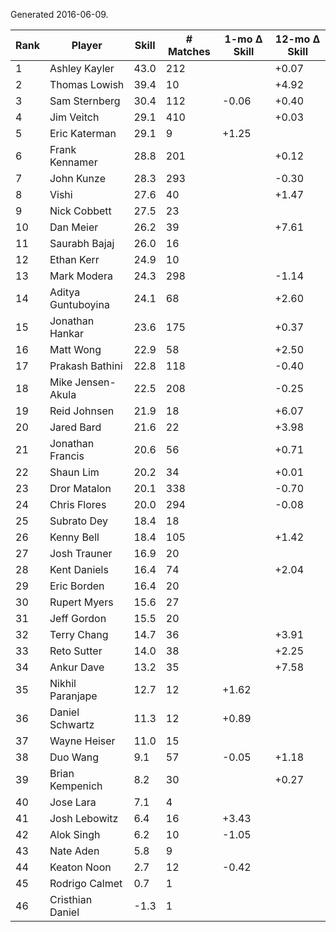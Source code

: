 Generated 2016-06-09.

| Rank | Player             | Skill | # Matches | 1-mo Δ Skill | 12-mo Δ Skill |
|------|--------------------|-------|-----------|--------------|---------------|
|    1 | Ashley Kayler      |  43.0 |       212 |              |         +0.07 |
|    2 | Thomas Lowish      |  39.4 |        10 |              |         +4.92 |
|    3 | Sam Sternberg      |  30.4 |       112 |        -0.06 |         +0.40 |
|    4 | Jim Veitch         |  29.1 |       410 |              |         +0.03 |
|    5 | Eric Katerman      |  29.1 |         9 |        +1.25 |               |
|    6 | Frank Kennamer     |  28.8 |       201 |              |         +0.12 |
|    7 | John Kunze         |  28.3 |       293 |              |         -0.30 |
|    8 | Vishi              |  27.6 |        40 |              |         +1.47 |
|    9 | Nick Cobbett       |  27.5 |        23 |              |               |
|   10 | Dan Meier          |  26.2 |        39 |              |         +7.61 |
|   11 | Saurabh Bajaj      |  26.0 |        16 |              |               |
|   12 | Ethan Kerr         |  24.9 |        10 |              |               |
|   13 | Mark Modera        |  24.3 |       298 |              |         -1.14 |
|   14 | Aditya Guntuboyina |  24.1 |        68 |              |         +2.60 |
|   15 | Jonathan Hankar    |  23.6 |       175 |              |         +0.37 |
|   16 | Matt Wong          |  22.9 |        58 |              |         +2.50 |
|   17 | Prakash Bathini    |  22.8 |       118 |              |         -0.40 |
|   18 | Mike Jensen-Akula  |  22.5 |       208 |              |         -0.25 |
|   19 | Reid Johnsen       |  21.9 |        18 |              |         +6.07 |
|   20 | Jared Bard         |  21.6 |        22 |              |         +3.98 |
|   21 | Jonathan Francis   |  20.6 |        56 |              |         +0.71 |
|   22 | Shaun Lim          |  20.2 |        34 |              |         +0.01 |
|   23 | Dror Matalon       |  20.1 |       338 |              |         -0.70 |
|   24 | Chris Flores       |  20.0 |       294 |              |         -0.08 |
|   25 | Subrato Dey        |  18.4 |        18 |              |               |
|   26 | Kenny Bell         |  18.4 |       105 |              |         +1.42 |
|   27 | Josh Trauner       |  16.9 |        20 |              |               |
|   28 | Kent Daniels       |  16.4 |        74 |              |         +2.04 |
|   29 | Eric Borden        |  16.4 |        20 |              |               |
|   30 | Rupert Myers       |  15.6 |        27 |              |               |
|   31 | Jeff Gordon        |  15.5 |        20 |              |               |
|   32 | Terry Chang        |  14.7 |        36 |              |         +3.91 |
|   33 | Reto Sutter        |  14.0 |        38 |              |         +2.25 |
|   34 | Ankur Dave         |  13.2 |        35 |              |         +7.58 |
|   35 | Nikhil Paranjape   |  12.7 |        12 |        +1.62 |               |
|   36 | Daniel Schwartz    |  11.3 |        12 |        +0.89 |               |
|   37 | Wayne Heiser       |  11.0 |        15 |              |               |
|   38 | Duo Wang           |   9.1 |        57 |        -0.05 |         +1.18 |
|   39 | Brian Kempenich    |   8.2 |        30 |              |         +0.27 |
|   40 | Jose Lara          |   7.1 |         4 |              |               |
|   41 | Josh Lebowitz      |   6.4 |        16 |        +3.43 |               |
|   42 | Alok Singh         |   6.2 |        10 |        -1.05 |               |
|   43 | Nate Aden          |   5.8 |         9 |              |               |
|   44 | Keaton Noon        |   2.7 |        12 |        -0.42 |               |
|   45 | Rodrigo Calmet     |   0.7 |         1 |              |               |
|   46 | Cristhian Daniel   |  -1.3 |         1 |              |               |